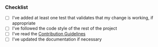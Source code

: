 <!--
    Thanks for contributing to the Pods 🎉

    Before you submit your request, please replace the paragraph
    below with the relevant details, and complete the steps in the
    checklist by placing an 'x' in each box:
    
    - [x] I've completed this task
    - [ ] This task isn't completed
    
    Provide links to an existing issue or external references/discussions, if appropriate.
-->

### Checklist
- [ ] I've added at least one test that validates that my change is working, if appropriate
- [ ] I've followed the code style of the rest of the project
- [ ] I've read the [Contribution Guidelines](CONTRIBUTING.md)
- [ ] I've updated the documentation if necessary
